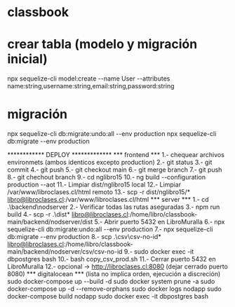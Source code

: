 # classbook

# crear tabla (modelo y migración inicial)
npx sequelize-cli model:create --name User --attributes name:string,username:string,email:string,password:string
# migración
npx sequelize-cli db:migrate:undo:all --env production
npx sequelize-cli db:migrate --env production

************ DEPLOY *************
*** frontend ***
1.- chequear archivos environmets (ambos identicos excepto production)
2.- git status 
3.- git commit
4.- git push 
5.- git checkout main
6.- git merge branch
7.- git push
8.- git chechout branch
9.- cd nglibro15
10.- ng build --configuration production --aot
11.- Limpiar dist/nglibro15 local
12.- Limpiar /var/www/libroclases.cl/html remoto
13.- scp -r dist/nglibro15/* libro@libroclases.cl:/var/www/libroclases.cl/html
*** server ***
1.- cd .\backend\nodserver
2.- Verificar todas las rutas aseguradas 
3.- npm run build
4.- scp -r .\dist\* libro@libroclases.cl:/home/libro/classbook-main/backend/nodserver/dist
5.- Abrir puerto 5432 en LibroMuralla
6.- npx sequelize-cli db:migrate:undo:all --env production
7.- npx sequelize-cli db:migrate --env production
8.- scp .\csv\csv-no-id\* libro@libroclases.cl:/home/libro/classbook-main/backend/nodserver/csv/csv-no-id
9.- sudo docker exec -it dbpostgres bash 
10.- bash copy_csv_prod.sh
11.- Cerrar puerto 5432 en LibroMuralla
12.- opcional -> http://libroclases.cl:8080 (dejar cerrado puerto 8080)
*** digitalocean ***
(lista no implica orden, ejecución a discreción)
sudo docker-compose up --build -d
sudo docker system prune -a
sudo docker-compose up -d --remove-orphans
sudo docker logs nodapp
sudo docker-compose build nodapp
sudo docker exec -it dbpostgres bash




